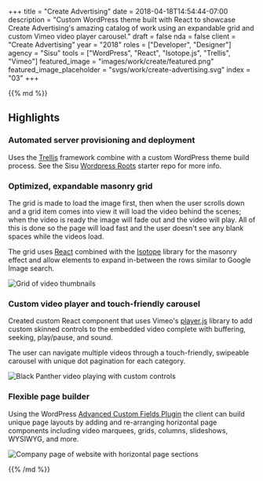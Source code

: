 +++
title = "Create Advertising"
date = 2018-04-18T14:54:44-07:00
description = "Custom WordPress theme built with React to showcase Create Advertising's amazing catalog of work using an expandable grid and custom Vimeo video player carousel."
draft = false
nda = false
client = "Create Advertising"
year = "2018"
roles = ["Developer", "Designer"]
agency = "Sisu"
tools = ["WordPress", "React", "Isotope.js", "Trellis", "Vimeo"]
featured_image = "images/work/create/featured.png"
featured_image_placeholder = "svgs/work/create-advertising.svg"
index = "03"
+++

<div class="markdown post__column">
{{% md %}}

## Highlights

### Automated server provisioning and deployment

Uses the [Trellis](https://roots.io/trellis/) framework combine with a custom WordPress theme build process. See the Sisu [Wordpress Roots](https://github.com/UncleSisu/wordpress-roots) starter repo for more info.

### Optimized, expandable masonry grid

The grid is made to load the image first, then when the user scrolls down and a grid item comes into view it will load the video behind the scenes; when the video is ready the image will fade out and the video will play. All of this is done so the page will load fast and the user doesn't see any blank spaces while the videos load.

The grid uses [React](https://reactjs.org/) combined with the [Isotope](https://isotope.metafizzy.co/) library for the masonry effect and allow elements to expand in-between the rows similar to Google Image search.

![Grid of video thumbnails](/images/work/create/grid.jpg)

### Custom video player and touch-friendly carousel

Created custom React component that uses Vimeo's [player.js](https://github.com/vimeo/player.js/) library to add custom skinned controls to the embedded video complete with buffering, seeking, play/pause, and sound.

The user can navigate multiple videos through a touch-friendly, swipeable carousel with unique dot pagination for each category.

![Black Panther video playing with custom controls](/images/work/create/video-player.jpg)

### Flexible page builder

Using the WordPress [Advanced Custom Fields Plugin](https://www.advancedcustomfields.com/) the client can build unique page layouts by adding and re-arranging horizontal page components including video marquees, grids, columns, slideshows, WYSIWYG, and more.

![Company page of website with horizontal page sections](/images/work/create/company.jpg)

{{% /md %}}
</div>
